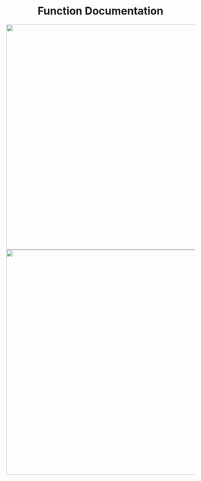 <div align="center">

# Function Documentation
   
<img src="https://user-images.githubusercontent.com/55017307/102819590-002cdd00-43d4-11eb-9d96-3f603d992a03.jpg" width="600"/>

<img src="https://user-images.githubusercontent.com/55017307/102822261-01143d80-43d9-11eb-8ffd-7505db6e16dd.png" width="600"/>



</div>
